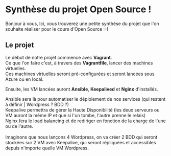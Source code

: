 # Synthèse du projet Open Source !

Bonjour à vous,
Ici, vous trouverez une petite synthèse du projet que l'on souhaite réaliser pour le cours d'Open Source :-)

## Le projet
Le début de notre projet commence avec **Vagrant**. <br>Ce que l'on faire c'est, à travers des **Vagrantfile**, lancer des machines virtuelles. <br>Ces machines virtuelles seront pré-configurées et seront lancées sous Azure ou en local.

Ensuite, les VM lancées auront **Ansible**, **Keepalived** et **Nginx** d'installés.

Ansible sera là pour automatiser le déploiement de nos services (qui restent à définir | Wordpress ? BDD ?) <br>Keepalive permettra de gérer la Haute Disponibilité (les deux serveurs ou VM auront la même IP et que si l'un tombe, l'autre prenne le relais) <br>Nginx fera le load balancing et de rediriger en fonction de la charge de l'une ou de l'autre.
<br><br>
Imaginons que nous lançons 4 Wordpress, on va créer 2 BDD qui seront stockées sur 2 VM avec Keepalive, qui seront répliquées et accessibles depuis n'importe quelle VM Wordpress.
